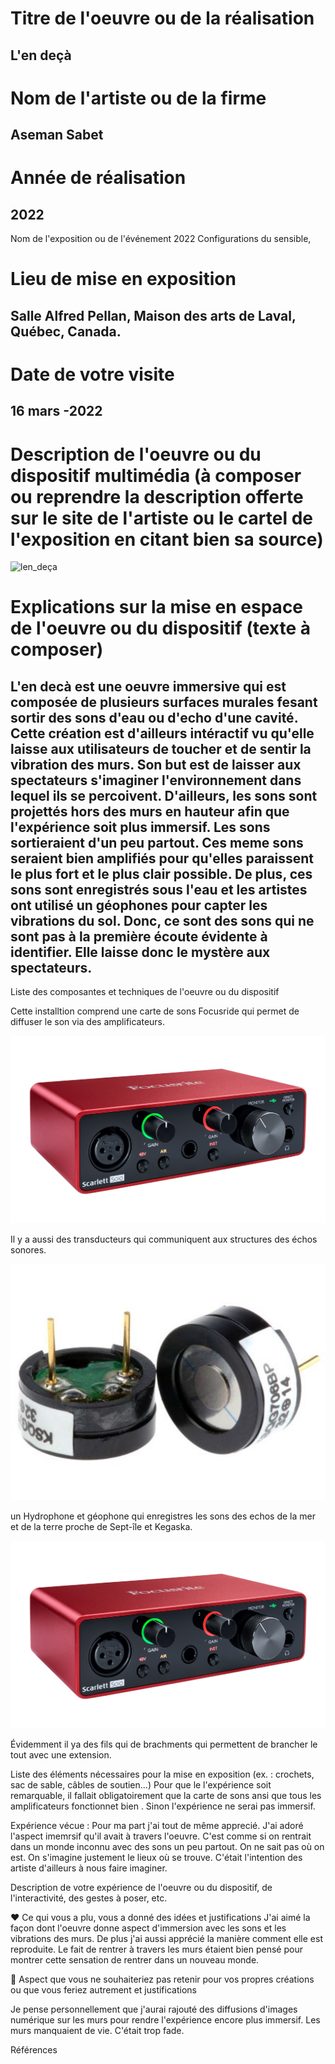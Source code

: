  # Titre de l'oeuvre ou de la réalisation
 ## L'en deçà

 # Nom de l'artiste ou de la firme
 ## Aseman Sabet
 

 # Année de réalisation
 ## 2022

 Nom de l'exposition ou de l'événement
 2022 Configurations du sensible, 

 # Lieu de mise en exposition
 ## Salle Alfred Pellan, Maison des arts de Laval, Québec, Canada.

 # Date de votre visite
 ## 16 mars -2022
 

 # Description de l'oeuvre ou du dispositif multimédia (à composer ou reprendre la description offerte sur le site de l'artiste ou le cartel de l'exposition en citant bien sa source)
 ![len_deça](photos/len_deça.jpg)

 # Explications sur la mise en espace de l'oeuvre ou du dispositif (texte à composer)
 
 ## L'en decà est une oeuvre immersive qui est composée de plusieurs surfaces murales fesant sortir des sons d'eau ou d'echo d'une cavité. Cette création est d'ailleurs intéractif vu qu'elle laisse aux utilisateurs de toucher  et de sentir la vibration des murs. Son but est de laisser aux  spectateurs s'imaginer l'environnement dans lequel ils se percoivent. D'ailleurs, les sons  sont projettés hors des murs en hauteur afin que l'expérience soit plus immersif. Les sons sortieraient d'un peu partout. Ces meme sons seraient bien amplifiés pour qu'elles paraissent le plus fort et le plus clair possible. De plus, ces sons sont enregistrés sous l'eau et les artistes ont utilisé un géophones pour capter les vibrations du sol. Donc, ce sont des sons qui ne sont pas à la première écoute évidente à identifier. Elle laisse donc le mystère aux spectateurs.

 Liste des composantes et techniques de l'oeuvre ou du dispositif 
 
 Cette installtion comprend une carte de sons Focusride qui permet de diffuser le son via des amplificateurs.
 
  ![carte_de_son](photos/carte_de_son.jpg)
 
 
 Il y a aussi des transducteurs qui communiquent aux structures des échos sonores.
 
   ![transducteurs](photos/transducteurs.jpg)
 
 un Hydrophone et géophone qui enregistres les sons des echos de la mer et de la terre proche de Sept-île et Kegaska.
 
  ![](photos/carte_de_son.jpg)

 
 Évidemment il ya des fils qui de brachments qui permettent de brancher le tout avec une extension.
 

 Liste des éléments nécessaires pour la mise en exposition (ex. : crochets, sac de sable, câbles de soutien...)
 Pour que le l'expérience soit remarquable, il fallait obligatoirement que la carte de sons ansi que tous les amplificateurs fonctionnet bien . Sinon l'expérience ne serai pas immersif.

 Expérience vécue : Pour ma part j'ai tout de même apprecié. J'ai adoré l'aspect imemrsif qu'il avait à travers l'oeuvre. C'est comme si on rentrait dans un monde inconnu avec des sons un peu partout. On ne sait pas où on est. On s'imagine justement le lieux où se trouve. C'était l'intention des artiste d'ailleurs à nous faire imaginer.

 Description de votre expérience de l'oeuvre ou du dispositif, de l'interactivité, des gestes à poser, etc.

 ❤️ Ce qui vous a plu, vous a donné des idées et justifications
 J'ai aimé la façon dont l'oeuvre donne aspect d'immersion avec les sons et les vibrations des murs. De plus j'ai aussi apprécié la manière comment elle est reproduite. Le fait de rentrer à travers les murs étaient bien pensé pour montrer cette sensation de rentrer dans un nouveau monde. 

 🤔 Aspect que vous ne souhaiteriez pas retenir pour vos propres créations ou que vous feriez autrement et justifications
 
 Je pense personnellement que j'aurai rajouté des diffusions d'images numérique sur les murs  pour rendre l'expérience encore plus immersif. Les murs manquaient de vie. C'était trop fade.

 Références
